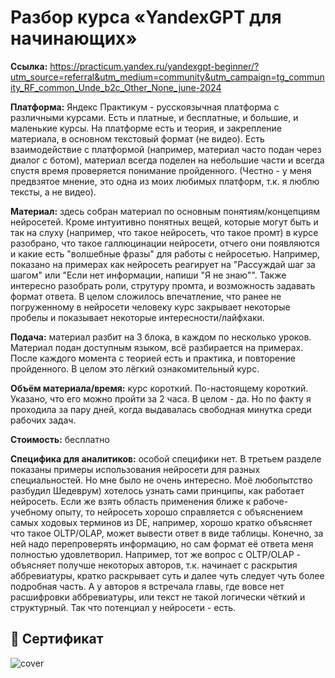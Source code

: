 # Разбор курса «YandexGPT для начинающих»


**Ссылка:**  https://practicum.yandex.ru/yandexgpt-beginner/?utm_source=referral&utm_medium=community&utm_campaign=tg_community_RF_common_Unde_b2c_Other_None_june-2024

**Платформа:** Яндекс Практикум - русскоязычная платформа с различными курсами. Есть и платные, и бесплатные, и большие, и маленькие курсы. На платформе есть и теория, и закрепление материала, в основном текстовый формат (не видео). Есть взаимодействие с платформой (например, материал часто подан через диалог с ботом), материал всегда поделен на небольшие части и всегда спустя время проверяется понимание пройденного. (Честно - у меня предвзятое мнение, это одна из моих любимых платформ, т.к. я люблю тексты, а не видео).

**Материал:** здесь собран материал по основным понятиям/концепциям нейросетей. Кроме интуитивно понятных вещей, которые могут быть и так на слуху (например, что такое нейросеть, что такое промт) в курсе разобрано, что такое галлюцинации нейросети, отчего они появляются и какие есть "волшебные фразы" для работы с нейросетью. Например, показано на примерах как нейросеть реагирует на "Рассуждай шаг за шагом" или "Если нет информации, напиши "Я не знаю"". Также интересно разобрать роли, струтуру промта, и возможность задавать формат ответа. В целом сложилось впечатление, что ранее не погруженному в нейросети человеку курс закрывает некоторые пробелы и показывает некоторые интересности/лайфхаки.

**Подача:** материал разбит на 3 блока, в каждом по несколько уроков. Материал подан доступным языком, всё разбирается на примерах. После каждого момента с теорией есть и практика, и повторение пройденного. В целом это лёгкий ознакомительный курс.

**Объём материала/время:** курс короткий. По-настоящему короткий. Указано, что его можно пройти за 2 часа. В целом - да. Но по факту я проходила за пару дней, когда выдавалась свободная минутка среди рабочих задач. 

**Стоимость:** бесплатно

**Специфика для аналитиков:** особой специфики нет. В третьем разделе показаны примеры использования нейросети для разных специальностей. Но мне было не очень интересно. Моё любопытство разбудил Шедеврум) хотелось узнать сами принципы, как работает нейросеть. Если же взять область применения ближе к рабоче-учебному опыту, то нейросеть хорошо справляется с объяснением самых ходовых терминов из DE, например, хорошо кратко объясняет что такое OLTP/OLAP, может вывести ответ в виде таблицы. Конечно, за ней надо перепроверять информацию, но сам формат её ответа меня полностью удовлетворил. Например, тот же вопрос с OLTP/OLAP - объясняет получше некоторых авторов, т.к. начинает с раскрытия аббревиатуры, кратко раскрывает суть и далее чуть следует чуть более подробная часть. А у авторов я встречала главы, где вовсе нет расшифровки аббревиатуры, или текст не такой логически чёткий и структурный. Так что потенциал у нейросети - есть.






## 📜 Сертификат


![cover]()
